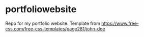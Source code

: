 # portfoliowebsite
Repo for my portfolio website. Template from https://www.free-css.com/free-css-templates/page281/john-doe
